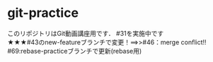# git-practice
このリポジトリはGit動画講座用です．
#31を実施中です  
★★★#43のnew-featureブランチで変更！==>>#46：merge conflict!!
#69:rebase-practiceブランチで更新(rebase用)
